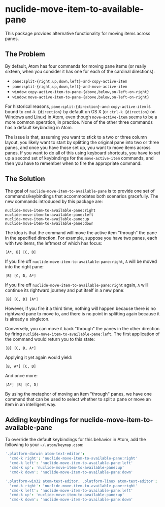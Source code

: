 # nuclide-move-item-to-available-pane

This package provides alternative functionality for moving items across panes.

## The Problem

By default, Atom has four commands for moving pane items (or really sixteen, when you consider it
has one for each of the cardinal directions):

* `pane:split-{right,up,down,left}-and-copy-active-item`
* `pane:split-{right,up,down,left}-and-move-active-item`
* `window:copy-active-item-to-pane-{above,below,on-left-on-right}`
* `window:move-active-item-to-pane-{above,below,on-left-on-right}`

For historical reasons, `pane:split-{direction}-and-copy-active-item` is bound to
`cmd-k {direction}` by default on OS X (or `ctrl-k {direction}` on Windows and Linux) in Atom, even
though `move-active-item` seems to be a more common operation, in practice.
None of the other three commands has a default keybinding in Atom.

The issue is that, assuming you want to stick to a two or three column layout, you likely want to
start by splitting the original pane into two or three panes, and once you have those set up, you
want to move items across panes. If you want to do all of this using keyboard shortcuts, you have
to set up a second set of keybindings for the `move-active-item` commands, and then you have to
remember when to fire the appropriate command.

## The Solution

The goal of `nuclide-move-item-to-available-pane` is to provide one set of commands/keybindings that
accommodates both scenarios gracefully. The new commands introduced by this package are:

```
nuclide-move-item-to-available-pane:right
nuclide-move-item-to-available-pane:left
nuclide-move-item-to-available-pane:up
nuclide-move-item-to-available-pane:down
```

The idea is that the command will move the active item "through" the pane in the specified
direction. For example, suppose you have two panes, each with two items, the leftmost of which has
focus:

```
[A*, B] [C, D]
```

If you fire off `nuclide-move-item-to-available-pane:right`, `A` will be moved into the right pane:

```
[B] [C, D, A*]
```

If you fire off `nuclide-move-item-to-available-pane:right` again, `A` will continue its rightward
journey and put itself in a new pane:

```
[B] [C, D] [A*]
```

However, if you fire it a third time, nothing will happen because there is no rightward pane to move
to, and there is no point in splitting again because it is already a singleton.

Conversely, you can move it back "through" the panes in the other direction by firing
`nuclide-move-item-to-available-pane:left`. The first application of the command would return you to
this state:

```
[B] [C, D, A*]
```

Applying it yet again would yield:

```
[B, A*] [C, D]
```

And once more:

```
[A*] [B] [C, D]
```

By using the metaphor of moving an item "through" panes, we have one command that can be used to
select whether to split a pane or move an item in an intelligent way.

## Adding keybindings for nuclide-move-item-to-available-pane

To override the default keybindings for this behavior in Atom,
add the following to your `~/.atom/keymap.cson`:

```coffee
'.platform-darwin atom-text-editor':
  'cmd-k right': 'nuclide-move-item-to-available-pane:right'
  'cmd-k left': 'nuclide-move-item-to-available-pane:left'
  'cmd-k up': 'nuclide-move-item-to-available-pane:up'
  'cmd-k down': 'nuclide-move-item-to-available-pane:down'

'.platform-win32 atom-text-editor, .platform-linux atom-text-editor':
  'cmd-k right': 'nuclide-move-item-to-available-pane:right'
  'cmd-k left': 'nuclide-move-item-to-available-pane:left'
  'cmd-k up': 'nuclide-move-item-to-available-pane:up'
  'cmd-k down': 'nuclide-move-item-to-available-pane:down'
```
